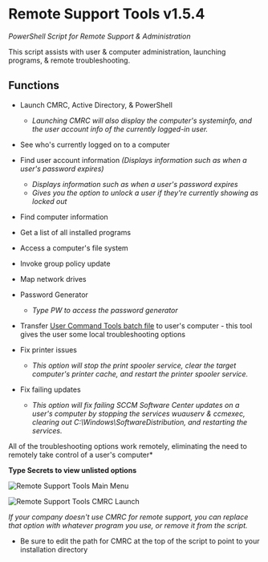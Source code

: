 
# Remote Support Tools v1.5.4
*PowerShell Script for Remote Support & Administration*

This script assists with user & computer administration, launching programs, & remote troubleshooting.

## Functions

* Launch CMRC, Active Directory, & PowerShell
	- *Launching CMRC will also display the computer's systeminfo, and the user account info of the currently logged-in user.*
	
* See who's currently logged on to a computer
* Find user account information *(Displays information such as when a user's password expires)*
	- *Displays information such as when a user's password expires*
	- *Gives you the option to unlock a user if they're currently showing as locked out*

* Find computer information
* Get a list of all installed programs
* Access a computer's file system
* Invoke group policy update
* Map network drives
* Password Generator
	- *Type PW to access the password generator*

* Transfer [User Command Tools batch file](https://github.com/Justin-Lund/IT-Support-Batch-Files/) to user's computer - this tool gives the user some local troubleshooting options

* Fix printer issues
	- *This option will stop the print spooler service, clear the target computer's printer cache, and restart the printer spooler service.*

* Fix failing updates
	- *This option will fix failing SCCM Software Center updates on a user's computer by stopping the services wuauserv & ccmexec, clearing out C:\Windows\SoftwareDistribution, and restarting the services.*


All of the troubleshooting options work remotely, eliminating the need to remotely take control of a user's computer*

**Type Secrets to view unlisted options**

![Remote Support Tools Main Menu](https://i.imgur.com/DTEaB3k.png)

![Remote Support Tools CMRC Launch](https://i.imgur.com/bls4mEL.png)


*If your company doesn't use CMRC for remote support, you can replace that option with whatever program you use, or remove it from the script.*

* Be sure to edit the path for CMRC at the top of the script to point to your installation directory
